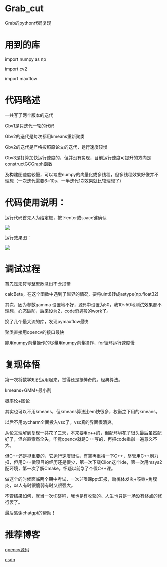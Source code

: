 # Grab_cut
Grab的python代码复现


# 用到的库

import numpy as np

import cv2

import maxflow

# 代码略述

一共写了两个版本的迭代

Gbv1是只迭代一轮的代码

Gbv2的迭代是每次都用kmeans重新聚类

Gbv2的迭代是严格按照原论文的迭代，运行速度较慢

Gbv3是打算加快运行速度的，但并没有实现，目前运行速度可提升的方向是constructGCGraph函数

及构建图速度较慢，可以考虑numpy的向量化或多线程，但多线程效果好像并不理想（一次迭代需要6~10s，一半迭代1次效果就比较理想了）

# 代码使用说明：

运行代码首先人为给定框，按下enter或space键确认

![](https://fastly.jsdelivr.net/gh/Leevan001/pictureBed@main/utools/16818782369041681878236688.png)

运行效果图：

![](https://fastly.jsdelivr.net/gh/Leevan001/pictureBed@main/utools/1681877296937feb07b7032b61814a0b9e53e68756ac.png)

# 调试过程

首先是无符号整型数溢出不会报错

calcBeta，在这个函数中遇到了越界的情况，要将uint8转成astype(np.float32)

其次，因为参数gamma 设置地不好，源码中设置为50，我10~50地测试效果都不理想，心态破防，后来设为2，code奇迹般的work了。

换了几个最大流的库，发现pymaxflow最快

聚类直接用opencv的接口最快

能用numpy向量操作的尽量用numpy向量操作，for循环运行速度慢

# 复现体悟

第一次将数学知识运用起来，觉得还是挺神奇的。经典算法。

kmeans+GMM+最小割

概率论+图论

其实也可以不用kmeans，但kmeans算法比em快很多，权衡之下用的kmeans。

以后不用pycharm全面投入vsc了。vsc真的界面很清爽。

从论文理解到复现一共花了三天，本来要用c++的，但配环境花了很久最后虽然配好了，但兴趣索然全失，毕竟opencv就是C++写的，再把code重敲一遍意义不大。

但C++还是挺重要的，它运行速度很快，有空再重拾一下C++，尽管用C++刷力扣，但用C++做项目的经历还是很少，第一次下载Clion这个ide，第一次用msys2配环境，第一次了解Cmake。怀疑以前学了个假C++课。

做这个的时候面临两个期中考试，一次非限课ppt汇报，扁桃体发炎+咳嗽+角膜炎，xs人有时很脆弱有时又很强大。

不管结果如何，就当一次切磋吧，我也是有收获的。人生也只是一场没有终点的修行罢了。

最后感谢chatgpt的帮助！



# 推荐博客

[opencv源码](https://www.cnblogs.com/P3nguin/p/8532206.html)

[csdn](https://blog.csdn.net/zouxy09/article/details/8534954?ops_request_misc=%257B%2522request%255Fid%2522%253A%2522168187748416800188549457%2522%252C%2522scm%2522%253A%252220140713.130102334.pc%255Fblog.%2522%257D&request_id=168187748416800188549457&biz_id=0&utm_medium=distribute.pc_search_result.none-task-blog-2~blog~first_rank_ecpm_v1~rank_v31_ecpm-1-8534954-null-null.blog_rank_default&utm_term=grabcut&spm=1018.2226.3001.4450)

